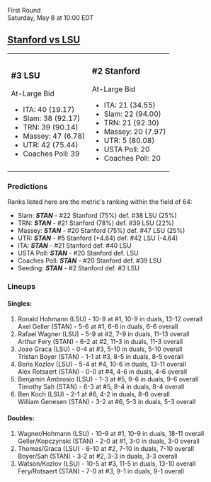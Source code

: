 First Round  
Saturday, May 8 at 10:00 EDT
## [Stanford vs LSU](https://www.ncaa.com/game/5833379) 

<table><tr><td>  

### #3 LSU  

At-Large Bid  
- ITA: 40 (19.17)  
- Slam: 38 (92.17)  
- TRN: 39 (90.14)  
- Massey: 47 (6.78)  
- UTR: 42 (75.44)  
- Coaches Poll: 39  

</td><td>  

### #2 Stanford  

At-Large Bid  
- ITA: 21 (34.55)  
- Slam: 22 (94.00)  
- TRN: 21 (92.30)  
- Massey: 20 (7.97)  
- UTR: 5 (80.08)  
- USTA Poll: 20  
- Coaches Poll: 20  

</td></tr></table>  

 ### Predictions  

Ranks listed here are the metric's ranking within the field of 64:  
- Slam: ***STAN*** - #22 Stanford (75%) def. #38 LSU (25%)  
- TRN: ***STAN*** - #21 Stanford (78%) def. #39 LSU (22%)  
- Massey: ***STAN*** - #20 Stanford (75%) def. #47 LSU (25%)  
- UTR: ***STAN*** - #5 Stanford (+4.64) def. #42 LSU (-4.64)  
- ITA: ***STAN*** - #21 Stanford def. #40 LSU  
- USTA Poll: ***STAN*** - #20 Stanford def. LSU  
- Coaches Poll: ***STAN*** - #20 Stanford def. #39 LSU  
- Seeding: ***STAN*** - #2 Stanford def. #3 LSU  

 ### Lineups  

 #### Singles:  
1. Ronald Hohmann (LSU) - 10-9 at #1, 10-9 in duals, 13-12 overall  
  Axel Geller (STAN) - 5-6 at #1, 6-6 in duals, 6-6 overall
2. Rafael Wagner (LSU) - 5-9 at #2, 7-9 in duals, 11-13 overall  
  Arthur Fery (STAN) - 6-2 at #2, 11-3 in duals, 11-3 overall
3. Joao Graca (LSU) - 0-4 at #3, 5-10 in duals, 5-10 overall  
  Tristan Boyer (STAN) - 1-1 at #3, 8-5 in duals, 8-5 overall
4. Boris Kozlov (LSU) - 5-4 at #4, 10-6 in duals, 13-11 overall  
  Alex Rotsaert (STAN) - 0-0 at #4, 4-6 in duals, 4-6 overall
5. Benjamin Ambrosio (LSU) - 1-3 at #5, 9-6 in duals, 9-6 overall  
  Timothy Sah (STAN) - 6-3 at #5, 8-4 in duals, 8-4 overall
6. Ben Koch (LSU) - 2-1 at #6, 4-2 in duals, 8-6 overall  
  William Genesen (STAN) - 3-2 at #6, 5-3 in duals, 5-3 overall

 #### Doubles:  
1. Wagner/Hohmann (LSU) - 10-9 at #1, 10-9 in duals, 18-11 overall  
  Geller/Kopczynski (STAN) - 2-0 at #1, 3-0 in duals, 3-0 overall
2. Thomas/Graca (LSU) - 6-10 at #2, 7-10 in duals, 7-10 overall  
  Boyer/Sah (STAN) - 3-2 at #2, 3-3 in duals, 3-3 overall
3. Watson/Kozlov (LSU) - 10-5 at #3, 11-5 in duals, 13-10 overall  
  Fery/Rotsaert (STAN) - 7-0 at #3, 9-1 in duals, 9-1 overall